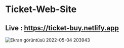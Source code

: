 # Ticket-Web-Site

## Live : https://ticket-buy.netlify.app
 
![Ekran görüntüsü 2022-05-04 203943](https://user-images.githubusercontent.com/72731296/166746913-663d145c-92e0-4749-b6fe-748344e45ac8.png)
